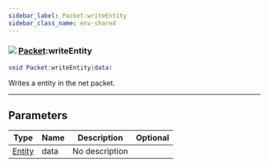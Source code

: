 ```yaml
---
sidebar_label: Packet:writeEntity
sidebar_class_name: env-shared
---
```


### ![](/img/wiki/shared.png) [Packet](../packet/README.md):writeEntity

```lua
void Packet:writeEntity(data)
```

Writes a entity in the net packet.<br/>

-----------------
## Parameters

| Type   | Name | Description | Optional |
| ------ | ---- | ----------- | -------: |
| [Entity](../entity/README.md) | data | No description |   |
